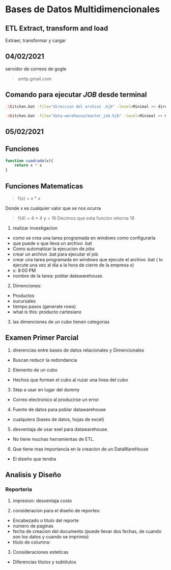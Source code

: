 # Bases de Datos Multidimencionales

## ETL Extract, transform and load 
Extraer, transformar y cargar
## 04/02/2021
servidor de correos de gogle 
> smtp.gmail.com

## Comando para ejecutar *JOB* desde terminal 

```bash
.\Kitchen.bat -file="direccion del archivo .kjb" -level=Minimal >> direccion de el archivo donde se desea tener el registrolog.txt
```

```bash
.\Kitchen.bat -file="data-warehouse/master_job.kjb" -level=Minimal >> C:\Data_integration\data-warehouse\log.txt
```
## 05/02/2021

## Funciones
```javascript
function cuadrado(x){
    return x * x 
}
```
## Funciones Matematicas
> f(x) = x * x

Donde x es cualquier valor que se nos ocurra
> f(4) = 4 * 4
> y = 16
Decimos que esta funcion retorna 16

1. realizar investigacion
- como se crea una tarea programada en windows como configurarla
- que puede o que lleva un archivo .bat
- Como automatizar la ejecucion de jobs
- crear un archivo .bat para ejecutar el job
- crear una tarea programada en windows que ejecute el archivo .bat ( lo ejecute una vez al dia a la hora de cierre de la empresa x)
- x: 8:00 PM 
- nombre de la tarea: poblar datawarehouse. 
2. Dimenciones:
- Productos
- sucursales
- tiempo pasos (generate rows)
- what is this: producto cartesiano 
3. las dimenciones de un cubo tienen categorias

## Examen Primer Parcial
1. direrencias entre bases de datos relacionales y Dimencionales
- Buscan reducir la redondancia
2. Elemento de un cubo
- Hechos que forman el cubo al ruzar una linea del cubo
3. Step a usar en lugar del dummy
- Correo electronico al producirse un error
4. Fuente de datos para poblar datawarehouse
- cualquiera (bases de datos, hojas de excel)
5. desventaja de usar exel para datawarehouse.
- No tiene muchas herramientas de ETL.
6. Que tiene mas importancia en la creacion de un DataWareHouse
- El diseño que tendra





## Analisis y Diseño 

### Reporteria 
1. impresion: desventaja costo

2. consideracion para el diseño de reportes:
- Encabezado o titulo del reporte
- numero de paginas
- fecha de creacion del documento (puede llevar dos fechas, de cuando son los datos y cuando se imprimio)
- titulo de columna:  
3. Consideraciones esteticas 
- Diferencias titulos y subtitulos
